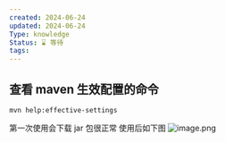 ```yaml
---
created: 2024-06-24
updated: 2024-06-24
Type: knowledge
Status: ⌛️ 等待
tags:
---
```

## 查看 maven 生效配置的命令

```shell
mvn help:effective-settings
```
第一次使用会下载 jar 包很正常
使用后如下图
![image.png](https://obsidian-pic-1317906728.cos.ap-nanjing.myqcloud.com/obsidian/20240624151338.png)
